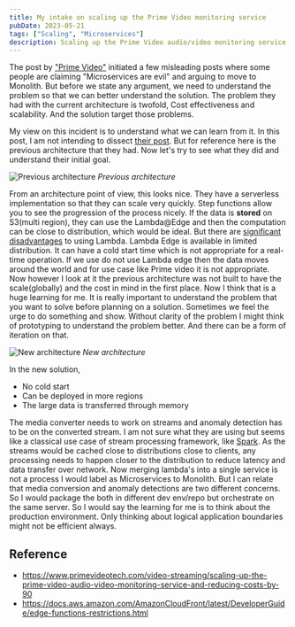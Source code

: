 ```yaml
---
title: My intake on scaling up the Prime Video monitoring service
pubDate: 2023-05-21
tags: ["Scaling", "Microservices"]
description: Scaling up the Prime Video audio/video monitoring service and reducing costs by 90%
---
```


The post by ["Prime Video"](https://www.primevideotech.com/video-streaming/scaling-up-the-prime-video-audio-video-monitoring-service-and-reducing-costs-by-90) initiated a few misleading posts where some people are claiming "Microservices are evil" and arguing to move to Monolith. But before we state any argument, we need to understand the problem so that we can better understand the solution. The problem they had with the current architecture is twofold, Cost effectiveness and scalability. And the solution target those problems.

My view on this incident is to understand what we can learn from it. In this post, I am not intending to dissect [their post](https://www.primevideotech.com/video-streaming/scaling-up-the-prime-video-audio-video-monitoring-service-and-reducing-costs-by-90). But for reference here is the previous architecture that they had. Now let's try to see what they did and understand their initial goal.

![Previous architecture](@assets/blog/scaling-up-the-prime-video-audio-video-monitoring/old-arch.png)
_Previous architecture_

From an architecture point of view, this looks nice. They have a serverless implementation so that they can scale very quickly. Step functions allow you to see the progression of the process nicely. If the data is **stored** on S3(multi region), they can use the Lambda@Edge and then the computation can be close to distribution, which would be ideal. But there are [significant disadvantages](https://docs.aws.amazon.com/AmazonCloudFront/latest/DeveloperGuide/edge-functions-restrictions.html) to using Lambda. Lambda Edge is available in limited distribution. It can have a cold start time which is not appropriate for a real-time operation. If we use do not use Lambda edge then the data moves around the world and for use case like Prime video it is not appropriate. Now however I look at it the previous architecture was not built to have the scale(globally) and the cost in mind in the first place. Now I think that is a huge learning for me. It is really important to understand the problem that you want to solve before planning on a solution. Sometimes we feel the urge to do something and show. Without clarity of the problem I might think of prototyping to understand the problem better. And there can be a form of iteration on that.

![New architecture](@assets/blog/scaling-up-the-prime-video-audio-video-monitoring/new-arch.png)
_New architecture_

In the new solution,

- No cold start
- Can be deployed in more regions
- The large data is transferred through memory

The media converter needs to work on streams and anomaly detection has to be on the converted stream. I am not sure what they are using but seems like a classical use case of stream processing framework, like [Spark](https://spark.apache.org/). As the streams would be cached close to distributions close to clients, any processing needs to happen closer to the distribution to reduce latency and data transfer over network. Now merging lambda's into a single service is not a process I would label as Microservices to Monolith. But I can relate that media conversion and anomaly detections are two different concerns. So I would package the both in different dev env/repo but orchestrate on the same server. So I would say the learning for me is to think about the production environment. Only thinking about logical application boundaries might not be efficient always.

## Reference

- https://www.primevideotech.com/video-streaming/scaling-up-the-prime-video-audio-video-monitoring-service-and-reducing-costs-by-90
- https://docs.aws.amazon.com/AmazonCloudFront/latest/DeveloperGuide/edge-functions-restrictions.html
